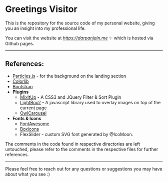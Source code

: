 # Greetings Visitor

This is the repository for the source code of my personal website, giving you an insight into my professional life.

You can visit the website at *https://darpanjain.me* ✨  which is hosted via Github pages.

---

## References:

- [Particles.js](https://github.com/VincentGarreau/particles.js) - for the background on the landing section
- [Colorlib](https://colorlib.com/wp/templates/)
- [Bootstrap](https://getbootstrap.com)
- **Plugins**
    - [MixItUp](https://www.kunkalabs.com/mixitup/) - A CSS3 and JQuery Filter & Sort Plugin
    - [LightBox2](http://lokeshdhakar.com/projects/lightbox2/) - A javascript library used to overlay images on top of the current page
    - [OwlCarousel](http://www.owlgraphic.com/owlcarousel/)
- **Fonts & Icons**
    - [FontAwesome](https://fontawesome.com)
    - [Boxicons](https://boxicons.com/)
    - FlexSlider - custom SVG font generated by @IcoMoon.

The comments in the code found in respective directories are left untouched, please refer to the comments in the respective files for further references.

---

Please feel free to reach out for any questions or suggestions you may have about what you see :)
